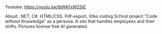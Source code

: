Youtube: https://youtu.be/tbWKfxW2SiE

About: .NET, C#, HTML/CSS, Pdf-export, Vibe coding
School project "Code without Knowledge" as a persona.
A site that handles employees and their shifts. 
Pictures license free AI generated.
